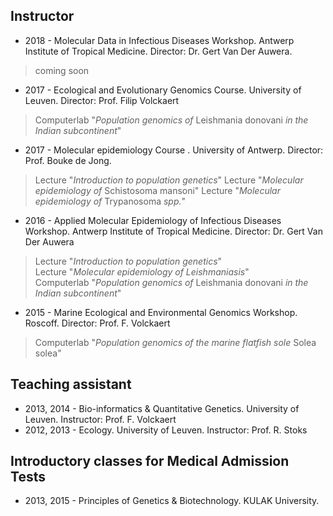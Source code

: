 ## Instructor
* 2018 - Molecular Data in Infectious Diseases Workshop. Antwerp Institute of Tropical Medicine. Director: Dr. Gert Van Der Auwera.
> coming soon
* 2017 - Ecological and Evolutionary Genomics Course. University of Leuven. Director: Prof. Filip Volckaert
> Computerlab "*Population genomics of* Leishmania donovani *in the Indian subcontinent*"  <br />
* 2017 - Molecular epidemiology Course . University of Antwerp. Director: Prof. Bouke de Jong.
> Lecture "*Introduction to population genetics*"
> Lecture "*Molecular epidemiology of* Schistosoma mansoni"
> Lecture "*Molecular epidemiology of* Trypanosoma *spp.*"
* 2016 - Applied Molecular Epidemiology of Infectious Diseases Workshop. Antwerp Institute of Tropical Medicine. Director: Dr. Gert Van Der Auwera <br />
> Lecture "*Introduction to population genetics*"  <br />
> Lecture "*Molecular epidemiology of Leishmaniasis*"  <br />
> Computerlab "*Population genomics of* Leishmania donovani *in the Indian subcontinent*"  <br />
* 2015 - Marine Ecological and Environmental Genomics Workshop. Roscoff. Director: Prof. F. Volckaert  <br />
> Computerlab "*Population genomics of the marine flatfish sole* Solea solea"  <br />

## Teaching assistant
* 2013, 2014 - Bio-informatics & Quantitative Genetics. University of Leuven. Instructor: Prof. F. Volckaert
* 2012, 2013 - Ecology. University of Leuven. Instructor: Prof. R. Stoks

## Introductory classes for Medical Admission Tests
* 2013, 2015 - Principles of Genetics & Biotechnology. KULAK University.
